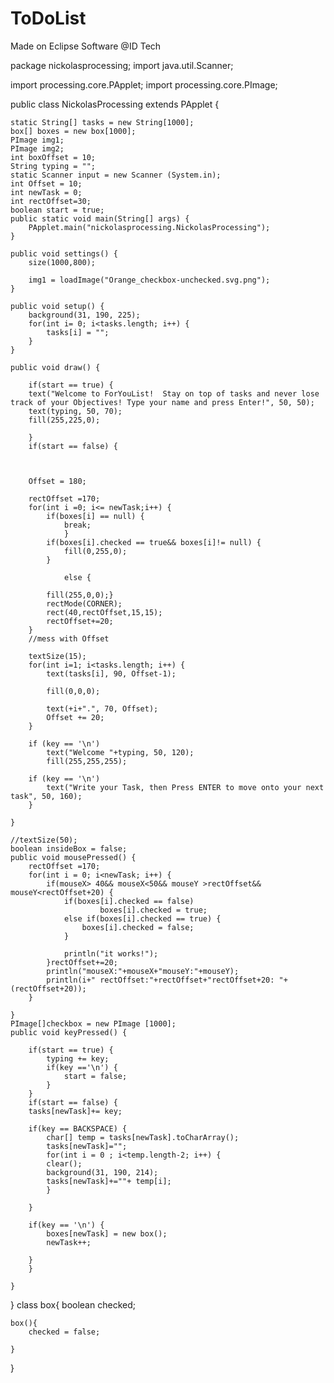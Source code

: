 # ToDoList
Made on Eclipse Software @ID Tech

package nickolasprocessing;
import java.util.Scanner;

import processing.core.PApplet;
import processing.core.PImage;


public class NickolasProcessing extends PApplet {
	
	static String[] tasks = new String[1000];
	box[] boxes = new box[1000];
	PImage img1;
	PImage img2;
	int boxOffset = 10;
	String typing = "";
	static Scanner input = new Scanner (System.in);
	int Offset = 10;
	int newTask = 0;
	int rectOffset=30;
	boolean start = true;
	public static void main(String[] args) {
		PApplet.main("nickolasprocessing.NickolasProcessing");
	}
	
	public void settings() {
		size(1000,800);
		
		img1 = loadImage("Orange_checkbox-unchecked.svg.png");
	}
	
	public void setup() {
		background(31, 190, 225);
		for(int i= 0; i<tasks.length; i++) {
			tasks[i] = "";
		}
	}

	public void draw() {
		
		if(start == true) {
		text("Welcome to ForYouList!  Stay on top of tasks and never lose track of your Objectives! Type your name and press Enter!", 50, 50);
		text(typing, 50, 70);
		fill(255,225,0);
		
		}
		if(start == false) {
			
		
		
		Offset = 180;
		
		rectOffset =170;
		for(int i =0; i<= newTask;i++) {
			if(boxes[i] == null) {
				break;
				}
			if(boxes[i].checked == true&& boxes[i]!= null) {
				fill(0,255,0);
			}
			
				else {
					
			fill(255,0,0);}
			rectMode(CORNER);
			rect(40,rectOffset,15,15);
			rectOffset+=20;
		}
		//mess with Offset
		
		textSize(15);
		for(int i=1; i<tasks.length; i++) {
			text(tasks[i], 90, Offset-1);
			
			fill(0,0,0);
			
			text(+i+".", 70, Offset);
			Offset += 20;
		}
		
		if (key == '\n')
			text("Welcome "+typing, 50, 120);
			fill(255,255,255);
		
		if (key == '\n')
			text("Write your Task, then Press ENTER to move onto your next task", 50, 160);
		}
		
	}
	
	//textSize(50);
	boolean insideBox = false;
	public void mousePressed() {
		rectOffset =170;
		for(int i = 0; i<newTask; i++) {
			if(mouseX> 40&& mouseX<50&& mouseY >rectOffset&& mouseY<rectOffset+20) {
				if(boxes[i].checked == false)
						boxes[i].checked = true;
				else if(boxes[i].checked == true) {
					boxes[i].checked = false;
				}
				
				println("it works!");	
			}rectOffset+=20;
			println("mouseX:"+mouseX+"mouseY:"+mouseY);
			println(i+" rectOffset:"+rectOffset+"rectOffset+20: "+(rectOffset+20));
		}
		
	}
	PImage[]checkbox = new PImage [1000];
	public void keyPressed() {
		
		if(start == true) {
			typing += key;
			if(key =='\n') {
				start = false;
			}
		}
		if(start == false) {
		tasks[newTask]+= key;
		
		if(key == BACKSPACE) {
			char[] temp = tasks[newTask].toCharArray();
			tasks[newTask]="";
			for(int i = 0 ; i<temp.length-2; i++) {
			clear();
			background(31, 190, 214);
			tasks[newTask]+=""+ temp[i];
			}
			
		}
		
		if(key == '\n') {
			boxes[newTask] = new box();
			newTask++;
			
		}
		}
			
	}
}
class box{
	boolean checked;

	box(){
		checked = false;
		
	}
}
